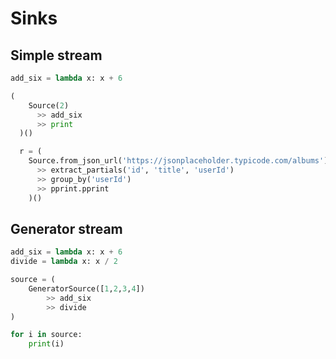 # Sinks

## Simple stream

```python
add_six = lambda x: x + 6

(
    Source(2)
      >> add_six
      >> print
  )()

  r = (
    Source.from_json_url('https://jsonplaceholder.typicode.com/albums')
      >> extract_partials('id', 'title', 'userId')
      >> group_by('userId')
      >> pprint.pprint
    )()
```

## Generator stream

```python
add_six = lambda x: x + 6
divide = lambda x: x / 2

source = (
    GeneratorSource([1,2,3,4])
        >> add_six
        >> divide
)

for i in source:
    print(i)
```
